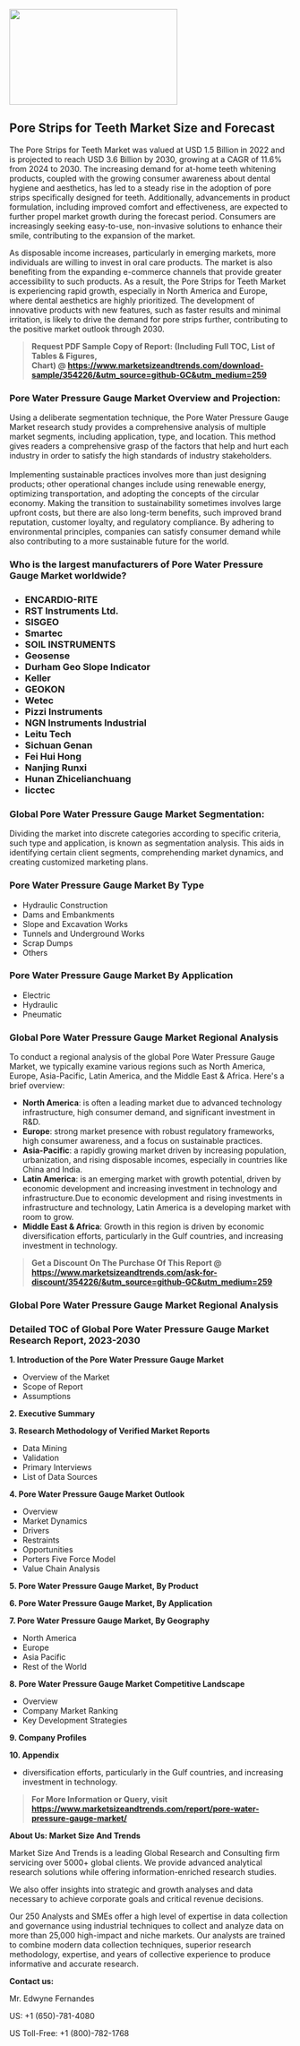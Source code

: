 <p><img class="alignnone size-medium wp-image-20088" src="https://ffe5etoiles.com/wp-content/uploads/2024/12/MST1-300x171.png" alt="" width="300" height="171" /></p><h2>Pore Strips for Teeth Market Size and Forecast</h2><p>The Pore Strips for Teeth Market was valued at USD 1.5 Billion in 2022 and is projected to reach USD 3.6 Billion by 2030, growing at a CAGR of 11.6% from 2024 to 2030. The increasing demand for at-home teeth whitening products, coupled with the growing consumer awareness about dental hygiene and aesthetics, has led to a steady rise in the adoption of pore strips specifically designed for teeth. Additionally, advancements in product formulation, including improved comfort and effectiveness, are expected to further propel market growth during the forecast period. Consumers are increasingly seeking easy-to-use, non-invasive solutions to enhance their smile, contributing to the expansion of the market.</p><p>As disposable income increases, particularly in emerging markets, more individuals are willing to invest in oral care products. The market is also benefiting from the expanding e-commerce channels that provide greater accessibility to such products. As a result, the Pore Strips for Teeth Market is experiencing rapid growth, especially in North America and Europe, where dental aesthetics are highly prioritized. The development of innovative products with new features, such as faster results and minimal irritation, is likely to drive the demand for pore strips further, contributing to the positive market outlook through 2030.</p></p><blockquote id="" class=""><strong>Request PDF Sample Copy of Report: (Including Full TOC, List of Tables &amp; Figures, Chart)&nbsp;@&nbsp;<strong><a href="https://www.marketsizeandtrends.com/download-sample/354226/&utm_source=github-GC&utm_medium=259" target="_blank">https://www.marketsizeandtrends.com/download-sample/354226/&utm_source=github-GC&utm_medium=259</a></strong></strong></blockquote><h3 id="" class="">Pore Water Pressure Gauge Market&nbsp;Overview and Projection:</h3><p id="" class="">Using a deliberate segmentation technique, the Pore Water Pressure Gauge Market research study provides a comprehensive analysis of multiple market segments, including application, type, and location. This method gives readers a comprehensive grasp of the factors that help and hurt each industry in order to satisfy the high standards of industry stakeholders. <br /> <br />Implementing sustainable practices involves more than just designing products; other operational changes include using renewable energy, optimizing transportation, and adopting the concepts of the circular economy. Making the transition to sustainability sometimes involves large upfront costs, but there are also long-term benefits, such improved brand reputation, customer loyalty, and regulatory compliance. By adhering to environmental principles, companies can satisfy consumer demand while also contributing to a more sustainable future for the world.</p><h3 id="" class="">Who is the largest manufacturers of&nbsp;Pore Water Pressure Gauge Market worldwide?</h3><h3 class=""><p><ul><li>ENCARDIO-RITE </li><li> RST Instruments Ltd. </li><li> SISGEO </li><li> Smartec </li><li> SOIL INSTRUMENTS </li><li> Geosense </li><li> Durham Geo Slope Indicator </li><li> Keller </li><li> GEOKON </li><li> Wetec </li><li> Pizzi Instruments </li><li> NGN Instruments Industrial </li><li> Leitu Tech </li><li> Sichuan Genan </li><li> Fei Hui Hong </li><li> Nanjing Runxi </li><li> Hunan Zhicelianchuang </li><li> Iicctec</li></ul></p></h3><h3 id="" class="">Global&nbsp;Pore Water Pressure Gauge Market Segmentation:</h3><p id="" class="">Dividing the market into discrete categories according to specific criteria, such type and application, is known as segmentation analysis. This aids in identifying certain client segments, comprehending market dynamics, and creating customized marketing plans.</p><h3 id="" class="">Pore Water Pressure Gauge Market&nbsp;By Type</h3><p><p><ul><li>Hydraulic Construction</li><li> Dams and Embankments</li><li> Slope and Excavation Works</li><li> Tunnels and Underground Works</li><li> Scrap Dumps</li><li> Others</p></li></ul></p></p><h3 id="" class="">Pore Water Pressure Gauge Market&nbsp;By Application</h3><p class=""><p><ul><li>Electric</li><li> Hydraulic</li><li> Pneumatic</li></ul></p></p><h3 id="" class="">Global Pore Water Pressure Gauge Market Regional Analysis</h3><p id="" class="">To conduct a regional analysis of the global Pore Water Pressure Gauge Market, we typically examine various regions such as North America, Europe, Asia-Pacific, Latin America, and the Middle East &amp; Africa. Here's a brief overview:</p><ul><li><strong>North America</strong>: is often a leading market due to advanced technology infrastructure, high consumer demand, and significant investment in R&amp;D.</li><li><strong>Europe</strong>: strong market presence with robust regulatory frameworks, high consumer awareness, and a focus on sustainable practices.</li><li><strong>Asia-Pacific</strong>: a rapidly growing market driven by increasing population, urbanization, and rising disposable incomes, especially in countries like China and India.</li><li><strong>Latin America</strong>: is an emerging market with growth potential, driven by economic development and increasing investment in technology and infrastructure.Due to economic development and rising investments in infrastructure and technology, Latin America is a developing market with room to grow.</li><li><strong>Middle East &amp; Africa</strong>: Growth in this region is driven by economic diversification efforts, particularly in the Gulf countries, and increasing investment in technology.</li></ul><blockquote id="" class=""><strong>Get a Discount On The Purchase Of This Report @ <strong><a href="https://www.marketsizeandtrends.com/ask-for-discount/354226/&utm_source=github-GC&utm_medium=259" target="_blank">https://www.marketsizeandtrends.com/ask-for-discount/354226/&utm_source=github-GC&utm_medium=259</a></strong></strong></blockquote><h3 id="" class="">Global Pore Water Pressure Gauge Market Regional Analysis</h3><h3 id="" class="">Detailed TOC of Global Pore Water Pressure Gauge Market Research Report, 2023-2030</h3><p id="" class=""><strong>1. Introduction of the Pore Water Pressure Gauge Market</strong></p><ul><li>Overview of the Market</li><li>Scope of Report</li><li>Assumptions</li></ul><p id="" class=""><strong>2. Executive Summary</strong></p><p id="" class=""><strong>3. Research Methodology of Verified Market Reports</strong></p><ul><li>Data Mining</li><li>Validation</li><li>Primary Interviews</li><li>List of Data Sources</li></ul><p id="" class=""><strong>4. Pore Water Pressure Gauge Market Outlook</strong></p><ul><li>Overview</li><li>Market Dynamics</li><li>Drivers</li><li>Restraints</li><li>Opportunities</li><li>Porters Five Force Model</li><li>Value Chain Analysis</li></ul><p id="" class=""><strong>5. Pore Water Pressure Gauge Market, By Product</strong></p><p id="" class=""><strong>6. Pore Water Pressure Gauge Market, By Application</strong></p><p id="" class=""><strong>7. Pore Water Pressure Gauge Market, By Geography</strong></p><ul><li>North America</li><li>Europe</li><li>Asia Pacific</li><li>Rest of the World</li></ul><p id="" class=""><strong>8. Pore Water Pressure Gauge Market Competitive Landscape</strong></p><ul><li>Overview</li><li>Company Market Ranking</li><li>Key Development Strategies</li></ul><p id="" class=""><strong>9. Company Profiles</strong></p><p id="" class=""><strong>10. Appendix</strong></p><ul><li>diversification efforts, particularly in the Gulf countries, and increasing investment in technology.</li></ul><blockquote id="" class=""><strong>For More Information or Query, visit <strong><strong><a href="https://www.marketsizeandtrends.com/report/pore-water-pressure-gauge-market/" target="_blank">https://www.marketsizeandtrends.com/report/pore-water-pressure-gauge-market/</a></strong></strong></strong></blockquote><p id="" class=""><strong>About Us: Market Size And Trends</strong></p><p id="" class="">Market Size And Trends is a leading Global Research and Consulting firm servicing over 5000+ global clients. We provide advanced analytical research solutions while offering information-enriched research studies.</p><p id="" class="">We also offer insights into strategic and growth analyses and data necessary to achieve corporate goals and critical revenue decisions.</p><p id="" class="">Our 250 Analysts and SMEs offer a high level of expertise in data collection and governance using industrial techniques to collect and analyze data on more than 25,000 high-impact and niche markets. Our analysts are trained to combine modern data collection techniques, superior research methodology, expertise, and years of collective experience to produce informative and accurate research.</p><p id="" class=""><strong>Contact us:</strong></p><p id="" class="">Mr. Edwyne Fernandes</p><p id="" class="">US: +1 (650)-781-4080</p><p id="" class="">US Toll-Free: +1 (800)-782-1768</p>
